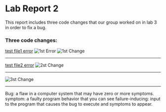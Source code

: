 # Lab Report 2

This report includes three code changes that our group worked on in lab 3 in order to fix a bug.

### Three code changes: ### 


[test file1 error](https://github.com/kathyww/markdown-parser/blob/main/test-file1.md)
![1st Error](https://user-images.githubusercontent.com/103288344/165035267-b5fb3066-d0bc-4cf5-a93a-36b7f37d6a6f.png)
![1st Change](https://user-images.githubusercontent.com/103288344/165035440-80b8fe5a-61d8-4adc-8c54-7541553091a7.png)



---
[test file2 error](https://github.com/kathyww/markdown-parser/blob/main/test-file1.md)
![2st Change]()


---
![3st Change]()



---
Bug: a flaw in a computer system that may have zero or more symptoms.
symptom: a faulty program behavior that you can see
failure-inducing: input to the program that causes the bug to execute and symptoms to appear.
